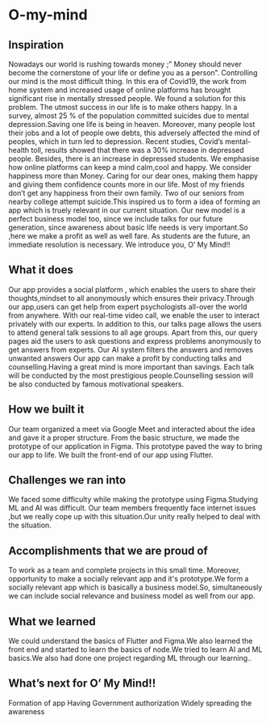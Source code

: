 # O-my-mind

## Inspiration
Nowadays  our world is rushing towards money ;” Money should never become the cornerstone of your life or define you as a person”. Controlling our mind is the most difficult thing. In this era of Covid19, the work from home system and increased usage of online platforms has brought significant rise in mentally stressed people. We found a solution for this problem. The utmost success in our life is to make others happy.  In a survey, almost 25 % of the population  committed  suicides due to mental depression.Saving one life is being in  heaven. 
Moreover, many people lost their jobs and a lot of people owe debts, this adversely affected the mind of peoples, which in turn led to depression. Recent studies, Covid’s mental-health toll, results showed that there was a 30% increase in depressed people. Besides, there is an increase in depressed students.
We emphasise how online platforms can  keep a mind calm,cool and happy. We consider happiness more than Money. Caring for our dear ones, making them happy and giving them confidence counts more in our life. Most of my friends don’t get any happiness from  their own family.  Two of  our seniors from nearby college attempt suicide.This inspired us to form a idea of forming an app which is  truely relevant  in our  current situation. 
Our new model is a perfect business  model too, since we  include talks  for our future generation, since awareness  about basic life needs is very important.So ,here we make a  profit as well as well fare.  As students are the future, an immediate resolution is necessary. We introduce you, O’ My Mind!! 


## What it does
Our app provides a social platform , which enables the users to share their thoughts,mindset  to all anonymously   which ensures their privacy.Through our app,users can get help from expert psychologists all-over the world from anywhere. With our real-time video call, we enable the user to interact privately with our experts. In addition to this, our talks page allows the users to attend general talk sessions to all age groups. Apart from this, our query pages aid the users to ask questions and express problems anonymously to get answers from experts. Our AI system filters the answers and removes unwanted answers 
Our app can  make a profit by  conducting talks and counselling.Having a great mind is more important than  savings. Each talk will be conducted by the most prestigious people.Counselling session will be also conducted by famous motivational speakers.

## How we built it
Our team organized a meet via Google Meet and interacted about the idea and gave it a proper structure. From the basic structure, we made the prototype of our application in Figma. This prototype paved the way to bring our app to life. We built the front-end of our app using Flutter.

## Challenges we ran into
We faced some difficulty while making the prototype using Figma.Studying ML and AI was  difficult. Our team members frequently face  internet issues ,but we really cope up with this situation.Our unity really helped to deal with the situation. 

## Accomplishments that we are proud of
To work as a team and complete projects in this small time. Moreover, opportunity to make a socially relevant app and it's prototype.We form a socially relevant app which is basically a business model.So, simultaneously we can include social relevance and business model  as well from our app.

## What we learned
We could understand the basics of Flutter and Figma.We also learned the front end and started to learn the basics of node.We tried to learn AI and ML basics.We also had done one project regarding ML through our learning..

## What’s next for O’ My Mind!! 
Formation of app
Having Government authorization
Widely spreading the awareness




